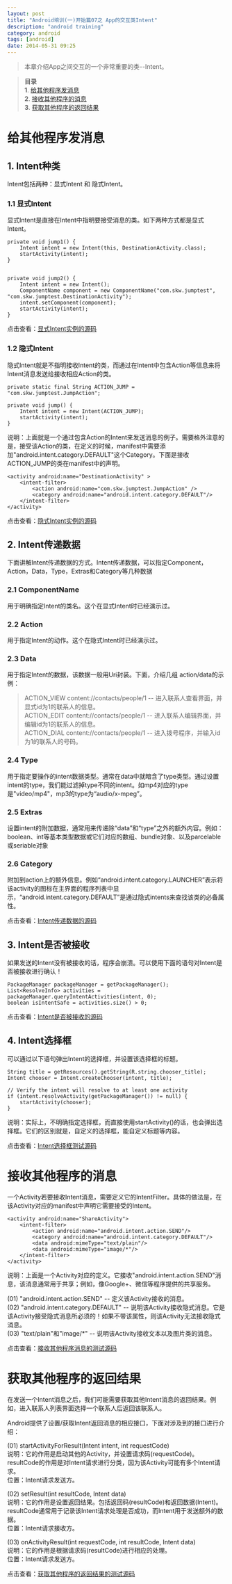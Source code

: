 ```yaml
---
layout: post
title: "Android培训(一)开始篇07之 App的交互类Intent"
description: "android training"
category: android
tags: [android]
date: 2014-05-31 09:25
---
```


> 本章介绍App之间交互的一个非常重要的类--Intent。

> **目录**  
> **1**. [给其他程序发消息](#anchor1)  
> **2**. [接收其他程序的消息](#anchor2)  
> **3**. [获取其他程序的返回结果](#anchor3)  


<a name="anchor1"></a>
# 给其他程序发消息

## 1. Intent种类

Intent包括两种：显式Intent 和 隐式Intent。

### 1.1 显式Intent

显式Intent是直接在Intent中指明要接受消息的类。如下两种方式都是显式Intent。


    private void jump1() {
        Intent intent = new Intent(this, DestinationActivity.class);
        startActivity(intent);
    }   


    private void jump2() {
        Intent intent = new Intent();
        ComponentName component = new ComponentName("com.skw.jumptest", "com.skw.jumptest.DestinationActivity");
        intent.setComponent(component);
        startActivity(intent);
    }   

点击查看：[显式Intent实例的源码](https://github.com/wangkuiwu/android_applets/tree/master/training/01_getting_started/07_interacting_with_other_activity/01_send_user_to_another_apk/01_explicit_jump/JumpTest)



### 1.2 隐式Intent

隐式Intent就是不指明接收Intent的类，而通过在Intent中包含Action等信息来将Intent消息发送给接收相应Action的类。

    private static final String ACTION_JUMP = "com.skw.jumptest.JumpAction";

    private void jump() {
        Intent intent = new Intent(ACTION_JUMP);
        startActivity(intent);
    }   

说明：上面就是一个通过包含Action的Intent来发送消息的例子。需要格外注意的是，接受该Action的类，在定义的时候，manifest中需要添加"android.intent.category.DEFAULT"这个Category。下面是接收ACTION_JUMP的类在manifest中的声明。

    <activity android:name="DestinationActivity" >
        <intent-filter>
            <action android:name="com.skw.jumptest.JumpAction" />
            <category android:name="android.intent.category.DEFAULT"/>
        </intent-filter>
    </activity>


点击查看：[隐式Intent实例的源码](https://github.com/wangkuiwu/android_applets/tree/master/training/01_getting_started/07_interacting_with_other_activity/01_send_user_to_another_apk/02_implicit_jump/JumpTest)


## 2. Intent传递数据

下面讲解Intent传递数据的方式。Intent传递数据，可以指定Component，Action，Data，Type，Extras和Category等几种数据

### 2.1 ComponentName

用于明确指定Intent的类名。这个在显式Intent时已经演示过。


### 2.2 Action

用于指定Intent的动作。这个在隐式Intent时已经演示过。


### 2.3 Data

用于指定Intent的数据，该数据一般用Uri封装。下面，介绍几组 action/data的示例：

> ACTION_VIEW content://contacts/people/1   -- 进入联系人查看界面，并显式id为1的联系人的信息。  
> ACTION_EDIT content://contacts/people/1   -- 进入联系人编辑界面，并编辑id为1的联系人的信息。  
> ACTION_DIAL content://contacts/people/1   -- 进入拨号程序，并输入id为1的联系人的号码。

### 2.4 Type

用于指定要操作的intent数据类型。通常在data中就暗含了type类型。通过设置intent的type，我们能过滤掉type不同的intent。如mp4对应的type是"video/mp4"，mp3的type为“audio/x-mpeg”。


### 2.5 Extras

设置intent的附加数据，通常用来传递除“data”和“type”之外的额外内容。例如：boolean、int等基本类型数据或它们对应的数组、bundle对象、以及parcelable或seriable对象

### 2.6 Category

附加到action上的额外信息。例如“android.intent.category.LAUNCHER”表示将该activity的图标在主界面的程序列表中显示，“android.intent.category.DEFAULT”是通过隐式intents来查找该类的必备属性。

点击查看：[Intent传递数据的源码](https://github.com/wangkuiwu/android_applets/tree/master/training/01_getting_started/07_interacting_with_other_activity/01_send_user_to_another_apk/03_intent_data/JumpTest)



## 3. Intent是否被接收

如果发送的Intent没有被接收的话，程序会崩溃。可以使用下面的语句对Intent是否被接收进行确认！

    PackageManager packageManager = getPackageManager();
    List<ResolveInfo> activities = packageManager.queryIntentActivities(intent, 0);
    boolean isIntentSafe = activities.size() > 0;

点击查看：[Intent是否被接收的源码](https://github.com/wangkuiwu/android_applets/tree/master/training/01_getting_started/07_interacting_with_other_activity/01_send_user_to_another_apk/04_verify_intent/JumpTest)



## 4. Intent选择框

可以通过以下语句弹出Intent的选择框，并设置该选择框的标题。

    String title = getResources().getString(R.string.chooser_title);
    Intent chooser = Intent.createChooser(intent, title);

    // Verify the intent will resolve to at least one activity
    if (intent.resolveActivity(getPackageManager()) != null) {
        startActivity(chooser);
    }

说明：实际上，不明确指定选择框，而直接使用startActivity()的话，也会弹出选择框。它们的区别就是，自定义的选择框，能自定义标题等内容。

点击查看：[Intent选择框测试源码](https://github.com/wangkuiwu/android_applets/tree/master/training/01_getting_started/07_interacting_with_other_activity/01_send_user_to_another_apk/05_activies_choose/JumpTest)





<a name="anchor2"></a>
# 接收其他程序的消息

一个Activity若要接收Intent消息，需要定义它的IntentFilter。具体的做法是，在该Activity对应的manifest中声明它需要接受的Intent。

    <activity android:name="ShareActivity">
        <intent-filter>
            <action android:name="android.intent.action.SEND"/>
            <category android:name="android.intent.category.DEFAULT"/>
            <data android:mimeType="text/plain"/>
            <data android:mimeType="image/*"/>
        </intent-filter>
    </activity>

说明：上面是一个Activity对应的定义。它接收"android.intent.action.SEND"消息，该消息通常用于共享；例如，像Google+、微信等程序提供的共享服务。

(01) "android.intent.action.SEND" -- 定义该Activity接收的消息。  
(02) "android.intent.category.DEFAULT" -- 说明该Activity接收隐式消息。它是该Activity接受隐式消息所必须的！如果不带该属性，则该Activity无法接收隐式消息。  
(03) "text/plain"和"image/*" -- 说明该Activity接收文本以及图片类的消息。  

点击查看：[接收其他程序消息的测试源码](https://github.com/wangkuiwu/android_applets/tree/master/training/01_getting_started/07_interacting_with_other_activity/03_accept_other_intent/JumpTest)



<a name="anchor3"></a>
# 获取其他程序的返回结果

在发送一个Intent消息之后，我们可能需要获取其他Intent消息的返回结果。例如，进入联系人列表界面选择一个联系人后返回该联系人。

Android提供了设置/获取Intent返回消息的相应接口，下面对涉及到的接口进行介绍：

(01) startActivityForResult(Intent intent, int requestCode)  
说明：它的作用是启动其他的Activity，并设置请求码(requestCode)。resultCode的作用是对Intent请求进行分类，因为该Activity可能有多个Intent请求。  
位置：Intent请求发送方。

(02) setResult(int resultCode, Intent data)  
说明：它的作用是设置返回结果。包括返回码(resultCode)和返回数据(Intent)。resultCode通常用于记录该Intent请求处理是否成功，而Intent用于发送额外的数据。  
位置：Intent请求接收方。

(03) onActivityResult(int requestCode, int resultCode, Intent data)  
说明：它的作用是根据请求码(resultCode)进行相应的处理。  
位置：Intent请求发送方。


点击查看：[获取其他程序的返回结果的测试源码](https://github.com/wangkuiwu/android_applets/tree/master/training/01_getting_started/07_interacting_with_other_activity/02_start_activity_for_result/StartActivity)


